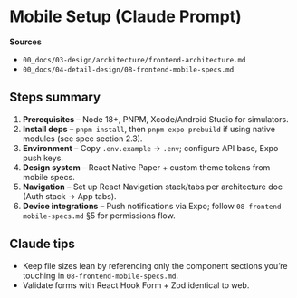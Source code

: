 # Mobile Setup (Claude Prompt)

**Sources**
- `00_docs/03-design/architecture/frontend-architecture.md`
- `00_docs/04-detail-design/08-frontend-mobile-specs.md`

## Steps summary
1. **Prerequisites** – Node 18+, PNPM, Xcode/Android Studio for simulators.
2. **Install deps** – `pnpm install`, then `pnpm expo prebuild` if using native modules (see spec section 2.3).
3. **Environment** – Copy `.env.example` → `.env`; configure API base, Expo push keys.
4. **Design system** – React Native Paper + custom theme tokens from mobile specs.
5. **Navigation** – Set up React Navigation stack/tabs per architecture doc (Auth stack → App tabs).
6. **Device integrations** – Push notifications via Expo; follow `08-frontend-mobile-specs.md` §5 for permissions flow.

## Claude tips
- Keep file sizes lean by referencing only the component sections you’re touching in `08-frontend-mobile-specs.md`.
- Validate forms with React Hook Form + Zod identical to web.
